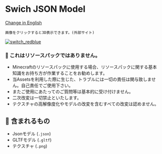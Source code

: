 # Swich JSON Model
[Change in English](https://github.com/wanko-zushi/Switch-Model/blob/master/README-en.md)

```画像をクリックすると3D表示できます。(外部サイト)```

[![switch_redblue](https://user-images.githubusercontent.com/74033831/191235770-acc1b083-6011-4fb6-a8ad-d7f5e0d51cdd.gif)](https://gh.s7a.dev/mc3d/?https://raw.githubusercontent.com/wanko-zushi/Switch-Model/master/assets/Switch.gltf?)


### 🛑 これはリソースパックではありません。
- Minecraftのリソースパックに使用する場合、リソースパックに関する基本知識をお持ち方が作業することをお勧めします。
- 当Assetsを利用した際に生じた、トラブルには一切の責任は関与致しません。自己責任でご使用下さい。
- またご使用にあたってのご質問等は基本的に受け付けません。
- 二次改変は一切禁止といたします。
- テクスチャの高解像度化やモデルの改変を含むすべての改変は認めません。

## 🎁 含まれるもの
- Jsonモデル (`.json`)
- GLTFモデル (`.gltf`)
- テクスチャ (`.png`)
